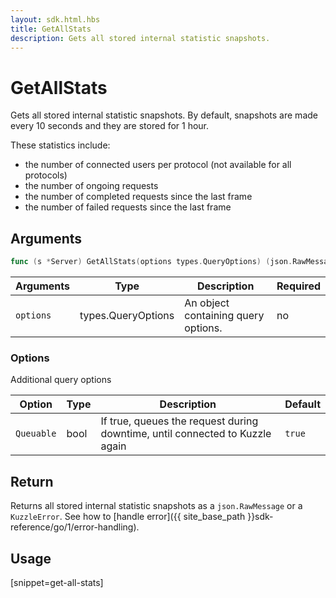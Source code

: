 ```yaml
---
layout: sdk.html.hbs
title: GetAllStats
description: Gets all stored internal statistic snapshots.
---
```


# GetAllStats

Gets all stored internal statistic snapshots.
By default, snapshots are made every 10 seconds and they are stored for 1 hour.

These statistics include:

* the number of connected users per protocol (not available for all protocols)
* the number of ongoing requests
* the number of completed requests since the last frame
* the number of failed requests since the last frame

## Arguments

```go
func (s *Server) GetAllStats(options types.QueryOptions) (json.RawMessage, error)
```

| Arguments | Type   | Description                         | Required |
| --------- | ------ | ----------------------------------- | -------- |
| `options` | types.QueryOptions | An object containing query options. | no       |

### **Options**

Additional query options

| Option     | Type   | Description                       | Default |
| ---------- | ------- | --------------------------------- | ------- |
| `Queuable` | bool | If true, queues the request during downtime, until connected to Kuzzle again | `true`  |

## Return

Returns all stored internal statistic snapshots as a `json.RawMessage` or a `KuzzleError`. See how to [handle error]({{ site_base_path }}sdk-reference/go/1/error-handling).

## Usage

[snippet=get-all-stats]
